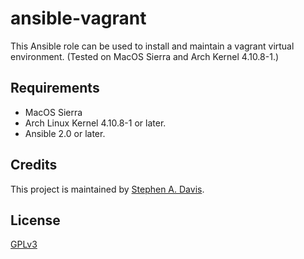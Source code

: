 # ansible-vagrant
This Ansible role can be used to install and maintain a vagrant virtual environment. (Tested on MacOS Sierra and Arch Kernel 4.10.8-1.)

## Requirements

* MacOS Sierra
* Arch Linux Kernel 4.10.8-1 or later.
* Ansible 2.0 or later.

## Credits

This project is maintained by [Stephen A. Davis](https://github.com/webdavis).

## License

[GPLv3](./License)
